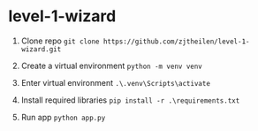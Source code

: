 # level-1-wizard

1. Clone repo
    `git clone https://github.com/zjtheilen/level-1-wizard.git`

2. Create a virtual environment
    `python -m venv venv`

3. Enter virtual environment
    `.\.venv\Scripts\activate`

4. Install required libraries
    `pip install -r .\requirements.txt`

5. Run app
    `python app.py`
